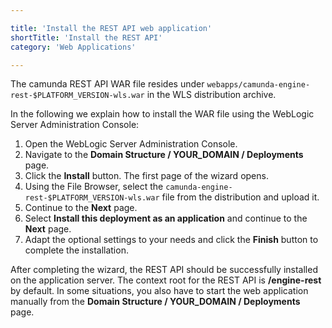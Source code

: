 ```yaml
---

title: 'Install the REST API web application'
shortTitle: 'Install the REST API'
category: 'Web Applications'

---
```


The camunda REST API WAR file resides under `webapps/camunda-engine-rest-$PLATFORM_VERSION-wls.war` in the WLS distribution archive.

In the following we explain how to install the WAR file using the WebLogic Server Administration Console:

1.  Open the WebLogic Server Administration Console.
2.  Navigate to the **Domain Structure / YOUR_DOMAIN / Deployments** page.
3.  Click the **Install** button. The first page of the wizard opens.
4.  Using the File Browser, select the `camunda-engine-rest-$PLATFORM_VERSION-wls.war` file from the distribution and upload it.
5.  Continue to the **Next** page.
6.  Select **Install this deployment as an application** and continue to the **Next** page.
7.  Adapt the optional settings to your needs and click the **Finish** button to complete the installation.

After completing the wizard, the REST API should be successfully installed on the application server.
The context root for the REST API is **/engine-rest** by default.
In some situations, you also have to start the web application manually from the **Domain Structure / YOUR_DOMAIN / Deployments** page.